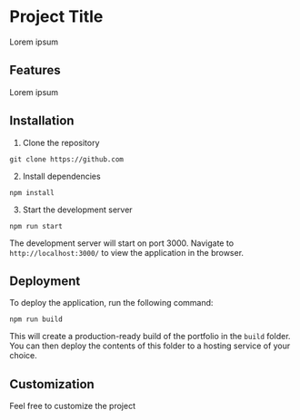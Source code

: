 # Project Title

Lorem ipsum

## Features

Lorem ipsum

## Installation

1. Clone the repository

`git clone https://github.com`

2.  Install dependencies

`npm install`

3. Start the development server

`npm run start`

The development server will start on port 3000. Navigate to `http://localhost:3000/` to view the application in the browser.

## Deployment

To deploy the application, run the following command:

`npm run build`

This will create a production-ready build of the portfolio in the `build` folder. You can then deploy the contents of this folder to a hosting service of your choice.

## Customization

Feel free to customize the project